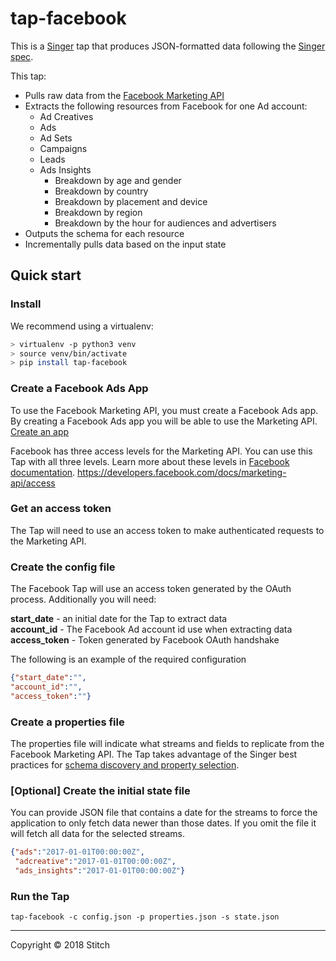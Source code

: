 # tap-facebook
This is a [Singer](https://singer.io) tap that produces JSON-formatted data following the [Singer spec](https://github.com/singer-io/getting-started/blob/master/SPEC.md).

This tap:
- Pulls raw data from the [Facebook Marketing API](https://developers.facebook.com/docs/marketing-apis)
- Extracts the following resources from Facebook for one Ad account:
  - Ad Creatives
  - Ads
  - Ad Sets
  - Campaigns
  - Leads
  - Ads Insights
    - Breakdown by age and gender
    - Breakdown by country
    - Breakdown by placement and device
    - Breakdown by region
    - Breakdown by the hour for audiences and advertisers
- Outputs the schema for each resource
- Incrementally pulls data based on the input state

## Quick start

### Install

We recommend using a virtualenv:

```bash
> virtualenv -p python3 venv
> source venv/bin/activate
> pip install tap-facebook
```

### Create a Facebook Ads App

To use the Facebook Marketing API, you must create a Facebook Ads app. By creating a Facebook Ads app you will be able to use the Marketing API. [Create an app](https://developers.facebook.com/docs/marketing-apis)

Facebook has three access levels for the Marketing API. You can use this Tap with all three levels. Learn more about these levels in [Facebook documentation](https://developers.facebook.com/docs/marketing-api/access). https://developers.facebook.com/docs/marketing-api/access

### Get an access token

The Tap will need to use an access token to make authenticated requests to the Marketing API.

### Create the config file

The Facebook Tap will use an access token generated by the OAuth process. Additionally you will need:

  **start_date** - an initial date for the Tap to extract data  
  **account_id** - The Facebook Ad account id use when extracting data
  **access_token** - Token generated by Facebook OAuth handshake

The following is an example of the required configuration

```json
{"start_date":"",
"account_id":"",
"access_token":""}
```

### Create a properties file

The properties file will indicate what streams and fields to replicate from the Facebook Marketing API. The Tap takes advantage of the Singer best practices for [schema discovery and property selection](https://github.com/singer-io/getting-started/blob/master/docs/DISCOVERY_MODE.md#discovery-mode).

### [Optional] Create the initial state file

You can provide JSON file that contains a date for the streams to force the application to only fetch data newer than those dates. If you omit the file it will fetch all data for the selected streams.

```json
{"ads":"2017-01-01T00:00:00Z",
 "adcreative":"2017-01-01T00:00:00Z",
 "ads_insights":"2017-01-01T00:00:00Z"}
```

### Run the Tap

`tap-facebook -c config.json -p properties.json -s state.json`

---

Copyright &copy; 2018 Stitch
